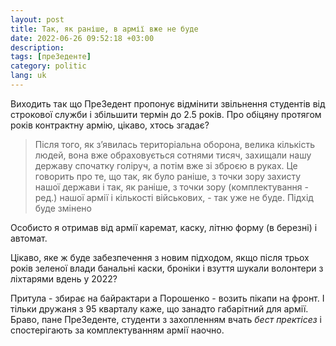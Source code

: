 ```yaml
---
layout: post
title: Так, як раніше, в армії вже не буде
date: 2022-06-26 09:52:18 +03:00
description: 
tags: [преЗеденте]
category: politic
lang: uk
---
```


Виходить так що ПреЗедент пропонує відмінити звільнення студентів від строкової служби і збільшити термін до 2.5 років.
Про обіцяну протягом років контрактну армію, цікаво, хтось згадає? 

> Після того, як з’явилась територіальна оборона, велика кількість людей, вона вже обраховується сотнями тисяч, захищали нашу державу спочатку голіруч, а потім вже зі зброєю в руках. Це говорить про те, що так, як було раніше, з точки зору захисту нашої держави і так, як раніше, з точки зору (комплектування - ред.) нашої армії і кількості військових, - так уже не буде. Підхід буде змінено

Особисто я отримав від армії каремат, каску, літню форму (в березні) і автомат.

Цікаво, яке ж буде забезпечення з новим підходом, якщо після трьох років зеленої влади банальні каски, броніки і взуття шукали волонтери з ліхтарями вдень у 2022?

Притула - збирає на байрактари а Порошенко - возить пікапи на фронт.
І тільки дружаня з 95 кварталу каже, що занадто габарітний для армії.
Браво, пане ПреЗеденте, студенти з захопленням вчать _бест пректісез_ і спостерігають за комплектуванням армії наочно.


